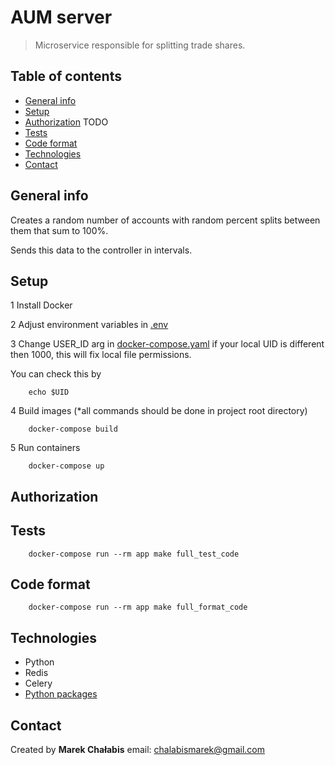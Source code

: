 # AUM server
> Microservice responsible for splitting trade shares.

## Table of contents

- [General info](#general-info)
- [Setup](#setup) 
- [Authorization](#authorization) TODO
- [Tests](#tests)
- [Code format](#code-format)
- [Technologies](#technologies)
- [Contact](#contact)

## General info
Creates a random number of accounts with random percent splits between 
them that sum to 100%. 

Sends this data to the controller in intervals.

## Setup

1 Install Docker

2 Adjust environment variables in [.env](config/environment_variables/.env)

3 Change USER_ID arg in [docker-compose.yaml](docker-compose.yaml) if your local UID is different then 1000, this will fix local file permissions.

You can check this by
```
    echo $UID
```
4 Build images (*all commands should be done in project root directory)
```
    docker-compose build
```
5 Run containers
```
    docker-compose up
```

## Authorization

## Tests
```
    docker-compose run --rm app make full_test_code
```

## Code format
```
    docker-compose run --rm app make full_format_code
```


## Technologies

- Python 
- Redis
- Celery
- [Python packages](backend/pyproject.toml)


## Contact

Created by <b>Marek Chałabis</b> email: chalabismarek@gmail.com
